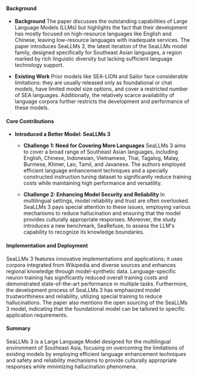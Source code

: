 #### Background
- **Background**
The paper discusses the outstanding capabilities of Large Language Models (LLMs) but highlights the fact that their development has mostly focused on high-resource languages like English and Chinese, leaving low-resource languages with inadequate services. The paper introduces SeaLLMs 3, the latest iteration of the SeaLLMs model family, designed specifically for Southeast Asian languages, a region marked by rich linguistic diversity but lacking sufficient language technology support.

- **Existing Work**
Prior models like SEA-LION and Sailor face considerable limitations: they are usually released only as foundational or chat models, have limited model size options, and cover a restricted number of SEA languages. Additionally, the relatively scarce availability of language corpora further restricts the development and performance of these models.

#### Core Contributions
- **Introduced a Better Model: SeaLLMs 3**
  - **Challenge 1: Need for Covering More Languages**
SeaLLMs 3 aims to cover a broad range of Southeast Asian languages, including English, Chinese, Indonesian, Vietnamese, Thai, Tagalog, Malay, Burmese, Khmer, Lao, Tamil, and Javanese. The authors employed efficient language enhancement techniques and a specially constructed instruction tuning dataset to significantly reduce training costs while maintaining high performance and versatility.
  
  - **Challenge 2: Enhancing Model Security and Reliability**
In multilingual settings, model reliability and trust are often overlooked. SeaLLMs 3 pays special attention to these issues, employing various mechanisms to reduce hallucination and ensuring that the model provides culturally appropriate responses. Moreover, the study introduces a new benchmark, SeaRefuse, to assess the LLM's capability to recognize its knowledge boundaries.

#### Implementation and Deployment
SeaLLMs 3 features innovative implementations and applications; it uses corpora integrated from Wikipedia and diverse sources and enhances regional knowledge through model-synthetic data. Language-specific neuron training has significantly reduced overall training costs and demonstrated state-of-the-art performance in multiple tasks. Furthermore, the development process of SeaLLMs 3 has emphasized model trustworthiness and reliability, utilizing special training to reduce hallucinations. The paper also mentions the open sourcing of the SeaLLMs 3 model, indicating that the foundational model can be tailored to specific application requirements.

#### Summary
SeaLLMs 3 is a Large Language Model designed for the multilingual environment of Southeast Asia, focusing on overcoming the limitations of existing models by employing efficient language enhancement techniques and safety and reliability mechanisms to provide culturally appropriate responses while minimizing hallucination phenomena.